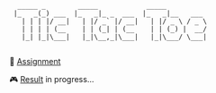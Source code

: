 ````
  _____ _        _____            _____          
 |_   _(_) ___  |_   _|_ _  ___  |_   _|__   ___ 
   | | | |/ __|   | |/ _` |/ __|   | |/ _ \ / _ \
   | | | | (__    | | (_| | (__    | | (_) |  __/
   |_| |_|\___|   |_|\__,_|\___|   |_|\___/ \___|
                                                 
````

🎯 [Assignment](https://www.theodinproject.com/lessons/node-path-javascript-tic-tac-toe)

🎮 [Result]() in progress...
